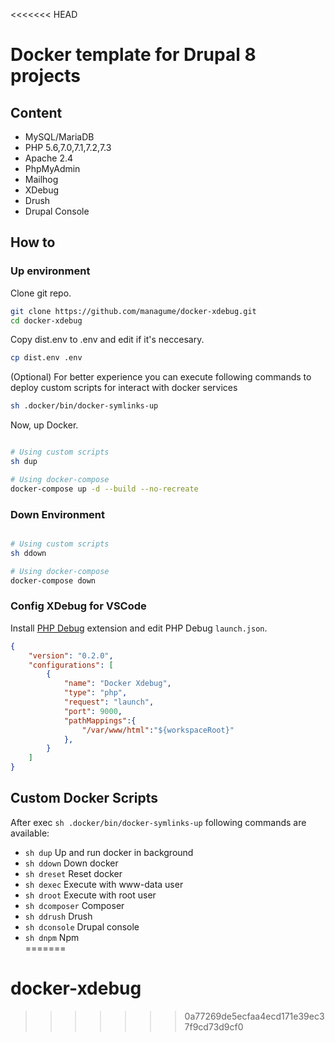 <<<<<<< HEAD
# Docker template for Drupal 8 projects

## Content

* MySQL/MariaDB
* PHP 5.6,7.0,7.1,7.2,7.3
* Apache 2.4
* PhpMyAdmin
* Mailhog
* XDebug
* Drush
* Drupal Console

## How to

### Up environment

Clone git repo.

```sh
git clone https://github.com/managume/docker-xdebug.git
cd docker-xdebug
```
Copy dist.env to .env and edit if it's neccesary.

```sh
cp dist.env .env
```
(Optional) For better experience you can execute following commands to deploy custom scripts for interact with docker services

```sh
sh .docker/bin/docker-symlinks-up
```

Now, up Docker.

```sh

# Using custom scripts
sh dup

# Using docker-compose
docker-compose up -d --build --no-recreate
```

### Down Environment

```sh

# Using custom scripts
sh ddown

# Using docker-compose
docker-compose down
```

### Config XDebug for VSCode

Install [PHP Debug](https://github.com/felixfbecker/vscode-php-debug) extension and edit PHP Debug ```launch.json```.

```json
{
    "version": "0.2.0",
    "configurations": [
        {
            "name": "Docker Xdebug",
            "type": "php",
            "request": "launch",
            "port": 9000,
            "pathMappings":{
                "/var/www/html":"${workspaceRoot}"
            },
        }
    ]
}
```

## Custom Docker Scripts

After exec ```sh .docker/bin/docker-symlinks-up``` following commands are available:

* ```sh dup``` Up and run docker in background
* ```sh ddown``` Down docker
* ```sh dreset``` Reset docker
* ```sh dexec``` Execute with www-data user
* ```sh droot``` Execute with root user
* ```sh dcomposer``` Composer
* ```sh ddrush``` Drush
* ```sh dconsole``` Drupal console
* ```sh dnpm``` Npm         
=======
# docker-xdebug
>>>>>>> 0a77269de5ecfaa4ecd171e39ec37f9cd73d9cf0
